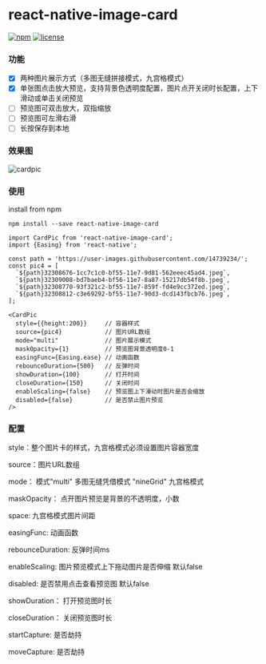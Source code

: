 # react-native-image-card

[![npm](https://img.shields.io/badge/build-passing-brightgreen.svg)](https://www.npmjs.com/package/react-native-image-card)
[![license](https://img.shields.io/badge/license-MIT-brightgreen.svg)](https://github.com/zgfang1993/react-native-image-card/blob/master/LICENSE)

### 功能
- [X] 两种图片展示方式（多图无缝拼接模式，九宫格模式）
- [X] 单张图点击放大预览，支持背景色透明度配置，图片点开关闭时长配置，上下滑动或单击关闭预览
- [ ] 预览图可双击放大，双指缩放
- [ ] 预览图可左滑右滑
- [ ] 长按保存到本地

### 效果图

![cardpic](https://user-images.githubusercontent.com/14739234/32413941-5a4c464a-c1e1-11e7-9717-2495dc2496da.gif)

### 使用

install from npm

```
npm install --save react-native-image-card
```

```
import CardPic from 'react-native-image-card';
import {Easing} from 'react-native';

const path = 'https://user-images.githubusercontent.com/14739234/';
const pic4 = [
  `${path}32308676-1cc7c1c0-bf55-11e7-9d81-562eeec45ad4.jpeg`,
  `${path}32309008-bd7baeb4-bf56-11e7-8a87-15217db54f8b.jpeg`,
  `${path}32308770-93f321c2-bf55-11e7-859f-fd4e9cc372ed.jpeg`,
  `${path}32308812-c3e69292-bf55-11e7-90d3-dcd143fbcb76.jpeg`,
];

<CardPic
  style={{height:200}}     // 容器样式
  source={pic4}            // 图片URL数组
  mode="multi"             // 图片展示模式
  maskOpacity={1}          // 预览图背景透明度0-1
  easingFunc={Easing.ease} // 动画函数
  rebounceDuration={500}   // 反弹时间
  showDuration={100}       // 打开时间
  closeDuration={150}      // 关闭时间
  enableScaling={false}    // 预览图上下滑动时图片是否会缩放
  disabled={false}         // 是否禁止图片预览
/>
```

### 配置

style：整个图片卡的样式，九宫格模式必须设置图片容器宽度

source：图片URL数组

mode： 模式"multi" 多图无缝凭借模式 "nineGrid" 九宫格模式

maskOpacity： 点开图片预览是背景的不透明度，小数

space: 九宫格模式图片间距

easingFunc: 动画函数

rebounceDuration: 反弹时间ms

enableScaling: 图片预览模式上下拖动图片是否伸缩 默认false

disabled: 是否禁用点击查看预览图 默认false

showDuration： 打开预览图时长

closeDuration： 关闭预览图时长

startCapture: 是否劫持

moveCapture: 是否劫持
